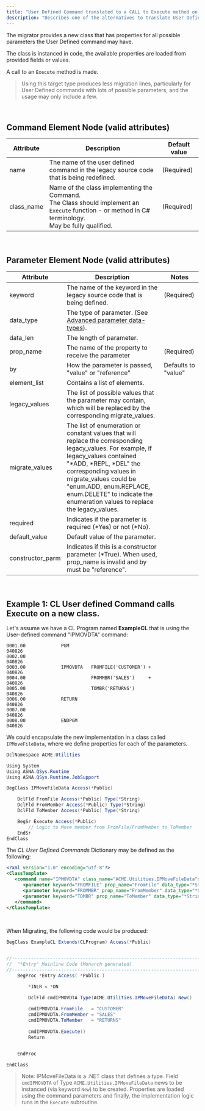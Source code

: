 ```yaml
---
title: "User Defined Command translated to a CALL to Execute method on new Class."
description: "Describes one of the alternatives to translate User Defined commands (calling a class method)."
---
```


The migrator provides a new class that has properties for all possible parameters the User Defined command may have.

The class is instanced in code, the available properties are loaded from provided fields or values.

A call to an `Execute` method is made.

>Using this target type produces less migration lines, particularly for User Defined commands with lots of possible parameters, and the usage may only include a few.


<br>

## Command Element Node (valid attributes)

| Attribute | Description | Default value |
| --- | --- | --- |   
| name          | The name of the user defined command in the legacy source code that is being redefined. | (Required) |
| class_name    | Name of the class implementing the Command.<br/> The Class should implement an `Execute` function - or method in C# terminology.<br/> May be fully qualified. | (Required) |


<br>

## Parameter Element Node (valid attributes)

| Attribute | Description | Notes |
| --- | --- | --- |   
| keyword         | The name of the keyword in the legacy source code that is being defined. | (Required)
| data_type       | The type of parameter. (See [Advanced parameter data-types](/manuals/cocoon/cl-user-def-schema.html#advanced-parameter-data-types)). |
| data_len        | The length of parameter. |
| prop_name       | The name of the property to receive the parameter | (Required)
| by              | How the parameter is passed, "value" or "reference" | Defaults to "value" 
| element_list    | Contains a list of elements. |
| legacy_values   | The list of possible values that the parameter may contain, which will be replaced by the corresponding migrate_values.
| migrate_values  | The list of enumeration or constant values that will replace the corresponding legacy_values. For example, if legacy_values contained "*ADD, *REPL, *DEL" the corresponding values in migrate_values could be "enum.ADD, enum.REPLACE, enum.DELETE" to indicate the enumeration values to replace the legacy_values. |
| required        | Indicates if the parameter is required (*Yes) or not (*No). |
| default_value   | Default value of the parameter. |
| constructor_parm | Indicates if this is a constructor parameter (*True). When used, prop_name is invalid and by must be "reference". |

<br>

## Example 1: CL User defined Command calls Execute on a new class.

Let's assume we have a CL Program named **ExampleCL** that is using the User-defined command "IPMOVDTA" command:


```
0001.00             PGM                                                                040826
0002.00                                                                                040826
0003.00             IPMOVDTA   FROMFILE('CUSTOMER') +                                  040826
0004.00                        FROMMBR('SALES')     +                                  040826
0005.00                        TOMBR('RETURNS')                                        040826
0006.00             RETURN                                                             040826
0007.00                                                                                040826
0008.00             ENDPGM                                                             040826
```

We could encapsulate the new implementation in a class called `IPMoveFileData`, where we define properties for each of the parameters.

```cs
DclNamespace ACME.Utilities

Using System
Using ASNA.QSys.Runtime
Using ASNA.QSys.Runtime.JobSupport

BegClass IPMoveFileData Access(*Public)

    DclFld FromFile Access(*Public) Type(*String)
    DclFld FromMember Access(*Public) Type(*String)
    DclFld ToMember Access(*Public) Type(*String)

    BegSr Execute Access(*Public)
        // Logic to Move member from FromFile/FromMember to ToMember
    EndSr
EndClass
```

The *CL User Defined Commands* Dictionary may be defined as the following:

```xml
<?xml version="1.0" encoding="utf-8"?>
<ClassTemplate>
   <command name="IPMOVDTA" class_name="ACME.Utilities.IPMoveFileData">
      <parameter keyword="FROMFILE" prop_name="FromFile" data_type="*String" data_len="10"/>
      <parameter keyword="FROMMBR" prop_name="FromMember" data_type="*String" data_len="10"/>
      <parameter keyword="TOMBR" prop_name="ToMember" data_type="*String" data_Len="10"/>
   </command>
</ClassTemplate>
```
<br>

When Migrating, the following code would be produced:

```cs
BegClass ExampleCL Extends(CLProgram) Access(*Public)


//------------------------------------------------------------------------------ 
//  "*Entry" Mainline Code (Monarch generated)
//------------------------------------------------------------------------------ 
    BegProc *Entry Access( *Public )

        *INLR = *ON

        DclFld cmdIPMOVDTA Type(ACME.Utilities.IPMoveFileData) New()
        
        cmdIPMOVDTA.FromFile   = "CUSTOMER"
        cmdIPMOVDTA.FromMember = "SALES"
        cmdIPMOVDTA.ToMember   = "RETURNS"
        
        cmdIPMOVDTA.Execute()
        Return


    EndProc

EndClass
```

>Note: IPMoveFileData is a .NET class that defines a type. Field `cmdIPMOVDTA` of Type `ACME.Utilities.IPMoveFileData` news to be instanced (via keyword `New`) to be created. Properties are loaded using the command parameters and finally, the implementation logic runs in the `Execute` subroutine.